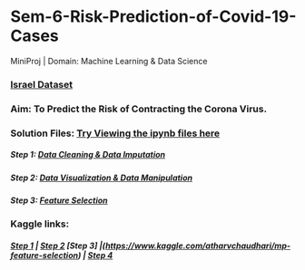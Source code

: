 # Sem-6-Risk-Prediction-of-Covid-19-Cases
 MiniProj | Domain: Machine Learning & Data Science
 
### [Israel Dataset](https://data.gov.il/dataset/covid-19/resource/d337959a-020a-4ed3-84f7-fca182292308)

### Aim: To Predict the Risk of Contracting the Corona Virus.

### Solution Files: [Try Viewing the ipynb files here](https://nbviewer.jupyter.org/)
##### Step 1: [Data Cleaning & Data Imputation](MP-1-Data-Clean.ipynb)
##### Step 2: [Data Visualization & Data Manipulation](MP-2-Data-Visuals.ipynb)
##### Step 3: [Feature Selection](MP-3-Feature-Selection.ipynb)

### Kaggle links:
##### [Step 1](https://www.kaggle.com/mykeysid10/mp-data-cleaning) | [Step 2](https://www.kaggle.com/rutujavaidya/mp-data-visualization) [Step 3] |(https://www.kaggle.com/atharvchaudhari/mp-feature-selection) | [Step 4](https://www.kaggle.com/omkarpatil0217/mp-data-modeling)




